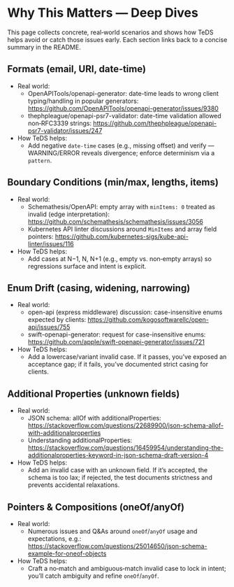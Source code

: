 # Why This Matters — Deep Dives

This page collects concrete, real‑world scenarios and shows how TeDS helps avoid or catch those issues early. Each section links back to a concise summary in the README.

## Formats (email, URI, date‑time)

- Real world:
  - OpenAPITools/openapi-generator: date-time leads to wrong client typing/handling in popular generators: https://github.com/OpenAPITools/openapi-generator/issues/9380
  - thephpleague/openapi-psr7-validator: date-time validation allowed non‑RFC3339 strings: https://github.com/thephpleague/openapi-psr7-validator/issues/247
- How TeDS helps:
  - Add negative `date-time` cases (e.g., missing offset) and verify — WARNING/ERROR reveals divergence; enforce determinism via a `pattern`.

## Boundary Conditions (min/max, lengths, items)

- Real world:
  - Schemathesis/OpenAPI: empty array with `minItems: 0` treated as invalid (edge interpretation): https://github.com/schemathesis/schemathesis/issues/3056
  - Kubernetes API linter discussions around `MinItems` and array field pointers: https://github.com/kubernetes-sigs/kube-api-linter/issues/116
- How TeDS helps:
  - Add cases at N−1, N, N+1 (e.g., empty vs. non‑empty arrays) so regressions surface and intent is explicit.

## Enum Drift (casing, widening, narrowing)

- Real world:
  - open-api (express middleware) discussion: case-insensitive enums expected by clients: https://github.com/kogosoftwarellc/open-api/issues/755
  - swift-openapi-generator: request for case-insensitive enums: https://github.com/apple/swift-openapi-generator/issues/721
- How TeDS helps:
  - Add a lowercase/variant invalid case. If it passes, you’ve exposed an acceptance gap; if it fails, you’ve documented strict casing for clients.

## Additional Properties (unknown fields)

- Real world:
  - JSON schema: allOf with additionalProperties: https://stackoverflow.com/questions/22689900/json-schema-allof-with-additionalproperties
  - Understanding additionalProperties: https://stackoverflow.com/questions/16459954/understanding-the-additionalproperties-keyword-in-json-schema-draft-version-4
- How TeDS helps:
  - Add an invalid case with an unknown field. If it’s accepted, the schema is too lax; if rejected, the test documents strictness and prevents accidental relaxations.

## Pointers & Compositions (oneOf/anyOf)

- Real world:
  - Numerous issues and Q&As around `oneOf`/`anyOf` usage and expectations, e.g.: https://stackoverflow.com/questions/25014650/json-schema-example-for-oneof-objects
- How TeDS helps:
  - Craft a no‑match and ambiguous‑match invalid case to lock in intent; you’ll catch ambiguity and refine `oneOf`/`anyOf`.
